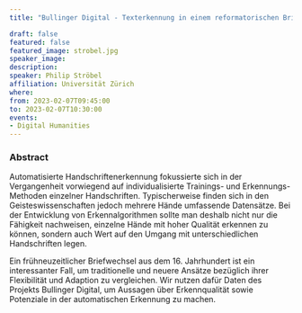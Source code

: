 ```yaml
---
title: "Bullinger Digital - Texterkennung in einem reformatorischen Briefwechselkorpus"

draft: false
featured: false
featured_image: strobel.jpg
speaker_image:
description:
speaker: Philip Ströbel
affiliation: Universität Zürich
where:
from: 2023-02-07T09:45:00
to: 2023-02-07T10:30:00
events:
- Digital Humanities
---
```


### Abstract

Automatisierte Handschriftenerkennung fokussierte sich in der Vergangenheit vorwiegend auf individualisierte Trainings- und Erkennungs-Methoden einzelner Handschriften. Typischerweise finden sich in den Geisteswissenschaften jedoch mehrere Hände umfassende Datensätze. Bei der Entwicklung von Erkennalgorithmen sollte man deshalb nicht nur die Fähigkeit nachweisen, einzelne Hände mit hoher Qualität erkennen zu können, sondern auch Wert auf den Umgang mit unterschiedlichen Handschriften legen.

Ein frühneuzeitlicher Briefwechsel aus dem 16. Jahrhundert ist ein interessanter Fall, um traditionelle und neuere Ansätze bezüglich ihrer Flexibilität und Adaption zu vergleichen. Wir nutzen dafür Daten des Projekts Bullinger Digital, um Aussagen über Erkennqualität sowie Potenziale in der automatischen Erkennung zu machen.
